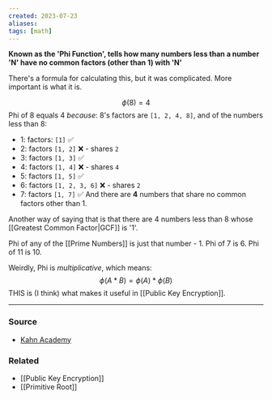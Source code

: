 ```yaml
---
created: 2023-07-23
aliases: 
tags: [math]
---
```

**Known as the 'Phi Function', tells how many numbers less than a number 'N' have no common factors (other than 1) with 'N'**

There's a formula for calculating this, but it was complicated. More important is what it is.

$$\phi(8) = 4$$
Phi of 8 equals 4 *because*:
8's factors are `[1, 2, 4, 8]`, and of the numbers less than 8:
- 1: factors: `[1]` ✅
- 2: factors `[1, 2]`  ❌ - shares `2`
- 3: factors `[1, 3]` ✅
- 4: factors `[1, 4]` ❌ - shares `4`
- 5: factors `[1, 5]` ✅
- 6: factors `[1, 2, 3, 6]` ❌ - shares `2`
- 7: factors `[1, 7]` ✅
And there are **4** numbers that share no common factors other than 1.

Another way of saying that is that there are 4 numbers less than 8 whose [[Greatest Common Factor|GCF]] is '1'.

Phi of any of the [[Prime Numbers]] is just that number - 1. Phi of 7 is 6. Phi of 11 is 10.

Weirdly, Phi is *multiplicative*, which means:
$$\phi(A*B)=\phi(A)*\phi(B)$$
THIS is (I think) what makes it useful in [[Public Key Encryption]]. 

****
### Source
- [Kahn Academy](https://www.khanacademy.org/computing/computer-science/cryptography/modern-crypt/v/euler-s-totient-function-phi-function)

### Related
- [[Public Key Encryption]]
- [[Primitive Root]]
 